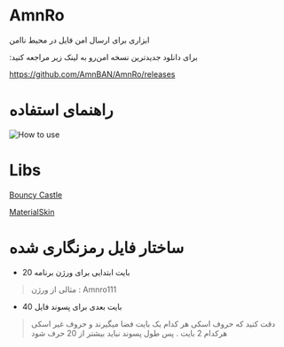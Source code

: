 # AmnRo
ابزاری برای ارسال امن فایل در محیط ناامن

:برای دانلود جدیدترین نسخه امن‌رو به لینک زیر مراجعه کنید

https://github.com/AmnBAN/AmnRo/releases

# راهنمای استفاده

![How to use](https://user-images.githubusercontent.com/50942920/66287105-42f2ba00-e8e1-11e9-8afb-09f2a826b194.gif)


# Libs

[Bouncy Castle](https://github.com/bcgit/bc-csharp)

[MaterialSkin](https://github.com/giansalex/MaterialSkin)

# ساختار فایل رمزنگاری شده 

- 20 بایت ابتدایی برای ورژن برنامه 
> مثالی از ورژن : Amnro111

- 40 بایت بعدی برای پسوند فایل
> دقت کنید که حروف اسکی هر کدام یک بایت فضا میگیرند و حروف غیر اسکی هرکدام 2 بایت . پس طول پسوند نباید بیشتر از 20 حرف شود
